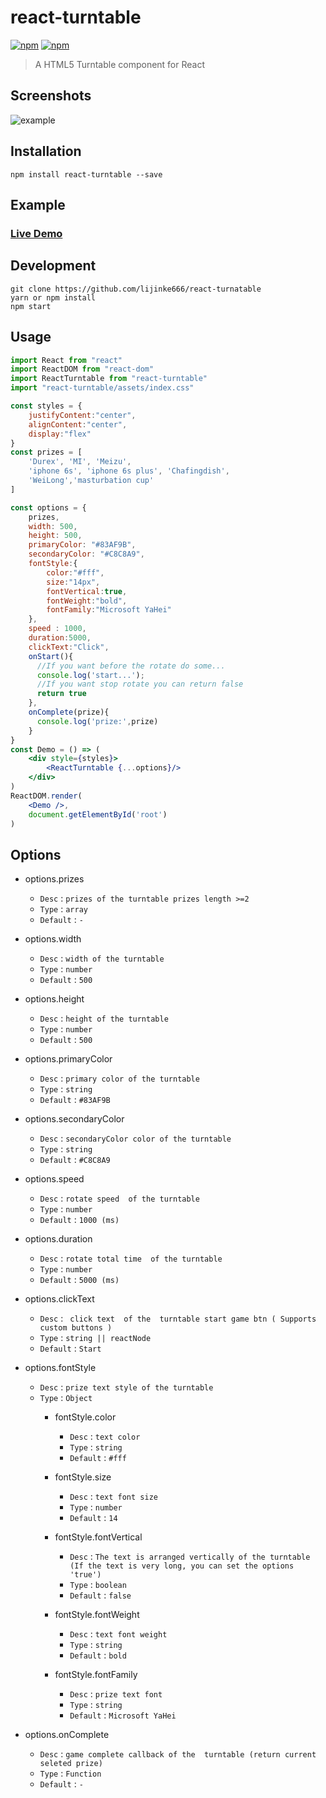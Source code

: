 # react-turntable
[![npm](https://img.shields.io/npm/dm/react-turntable.svg?style=flat-square)](https://www.npmjs.com/package/react-turntable)
[![npm](https://img.shields.io/npm/l/react-turntable.svg?style=flat-square)](https://www.npmjs.com/package/react-turntable)
> A HTML5 Turntable component for React

## Screenshots
![example](https://github.com/lijinke666/react-turntable/blob/master/assetsImg/example.png)

## Installation
```
npm install react-turntable --save
```

## Example
### [Live Demo](https://lijinke666.github.io/react-turntable/)


## Development
```
git clone https://github.com/lijinke666/react-turnatable
yarn or npm install
npm start

 ```


## Usage
```jsx
import React from "react"
import ReactDOM from "react-dom"
import ReactTurntable from "react-turntable"
import "react-turntable/assets/index.css"

const styles = {
    justifyContent:"center",
    alignContent:"center",
    display:"flex"
}
const prizes = [
    'Durex', 'MI', 'Meizu', 
    'iphone 6s', 'iphone 6s plus', 'Chafingdish',
    'WeiLong','masturbation cup'
]

const options = {
    prizes,
    width: 500,
    height: 500,
    primaryColor: "#83AF9B",
    secondaryColor: "#C8C8A9",
    fontStyle:{
        color:"#fff",
        size:"14px",
        fontVertical:true,
        fontWeight:"bold",
        fontFamily:"Microsoft YaHei"
    },
    speed : 1000,                  
    duration:5000,               
    clickText:"Click",
    onStart(){
      //If you want before the rotate do some...
      console.log('start...');
      //If you want stop rotate you can return false
      return true
    },
    onComplete(prize){
      console.log('prize:',prize)
    }
}
const Demo = () => (
    <div style={styles}>
        <ReactTurntable {...options}/>
    </div>
)
ReactDOM.render(
    <Demo />,
    document.getElementById('root')
)
```


## Options 
- options.prizes
  - `Desc` : `prizes of the turntable prizes length >=2`
  - `Type` : `array`
  - `Default` : `-`

- options.width 
  - `Desc` : `width of the turntable`
  - `Type` : `number`
  - `Default` : `500`

- options.height 
  - `Desc` : `height of the turntable`
  - `Type` : `number`
  - `Default` : `500`

- options.primaryColor 
  - `Desc` : `primary color of the turntable`
  - `Type` : `string`
  - `Default` : `#83AF9B`

- options.secondaryColor 
  - `Desc` : `secondaryColor color of the turntable`
  - `Type` : `string`
  - `Default` : `#C8C8A9`

- options.speed 
  - `Desc` : `rotate speed  of the turntable`
  - `Type` : `number`
  - `Default` : `1000 (ms)`

- options.duration 
  - `Desc` : `rotate total time  of the turntable`
  - `Type` : `number`
  - `Default` : `5000 (ms)`

- options.clickText 
  - `Desc` : ` click text  of the  turntable start game btn ( Supports custom buttons )`
  - `Type` : `string || reactNode`
  - `Default` : `Start`

- options.fontStyle 
  - `Desc` : `prize text style of the turntable`
  - `Type` : `Object`
    - fontStyle.color 
       - `Desc` : `text color`
       - `Type` : `string`
       - `Default` : `#fff`

    - fontStyle.size 
       - `Desc` : `text font size`
       - `Type` : `number`
       - `Default` : `14`

    - fontStyle.fontVertical 
       - `Desc` : `The text is arranged vertically of the turntable (If the text is very long, you can set the options 'true')`
       - `Type` : `boolean`
       - `Default` : `false`

    - fontStyle.fontWeight 
       - `Desc` : `text font weight`
       - `Type` : `string`
       - `Default` : `bold`

    - fontStyle.fontFamily 
       - `Desc` : `prize text font`
       - `Type` : `string`
       - `Default` : `Microsoft YaHei`

- options.onComplete 
  - `Desc` : `game complete callback of the  turntable (return current seleted prize)`
  - `Type` : `Function`
  - `Default` : `-`
  
  
  
